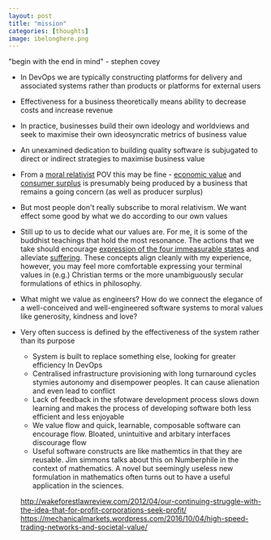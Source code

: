 ```yaml
---
layout: post
title: "mission"
categories: [thoughts]
image: ibelonghere.png
---
```


"begin with the end in mind" - stephen covey

- In DevOps we are typically constructing platforms for delivery and associated systems rather than products or platforms for external users
- Effectiveness for a business theoretically means ability to decrease costs and increase revenue 
- In practice, businesses build their own ideology and worldviews and seek to maximise their own ideosyncratic metrics of business value
- An unexamined dedication to building quality software is subjugated to direct or indirect strategies to maximise business value
- From a [moral relativist](http://www.philosophybasics.com/branch_moral_relativism.html) POV this may be fine - [economic value](https://en.wikipedia.org/wiki/Value_(economics)) and [consumer surplus](https://en.wikipedia.org/wiki/Economic_surplus) is presumably being produced by a business that remains a going concern (as well as producer surplus)
- But most people don't really subscribe to moral relativism. We want effect some good by what we do according to our own values
- Still up to us to decide what our values are. For me, it is some of the buddhist teachings that hold the most resonance. The actions that we take should encourage [expression of the four immeasurable states](http://www.viewonbuddhism.org/immeasurables_love_compassion_equanimity_rejoicing.html) and alleviate [suffering](http://www.lionsroar.com/deep-dukkha-part-2-the-three-kinds-of-suffering/). These concepts align cleanly with my experience, however, you may feel more comfortable expressing your terminal values in (e.g.) Christian terms or the more unambiguously secular formulations of ethics in philosophy. 
- What might we value as engineers? How do we connect the elegance of a well-conceived and well-engineered software systems to moral values like generosity, kindness and love?  
- Very often success is defined by the effectiveness of the system rather than its purpose 
  - System is built to replace something else, looking for greater efficiency 
In DevOps
  - Centralised infrastructure provisioning with long turnaround cycles stymies autonomy and disempower peoples. It can cause alienation and even lead to conflict
  - Lack of feedback in the sfotware development process slows down learning and makes the process of developing software both less efficient and less enjoyable
  - We value flow and quick, learnable, composable software can encourage flow. Bloated, unintuitive and arbitary interfaces discourage flow
  - Useful software constructs are like mathemtics in that they are reusable. Jim simmons talks about this on Numberphile in the context of mathematics. A novel but seemingly useless new formulation in mathematics often turns out to have a useful application in the sciences.

  http://wakeforestlawreview.com/2012/04/our-continuing-struggle-with-the-idea-that-for-profit-corporations-seek-profit/
  https://mechanicalmarkets.wordpress.com/2016/10/04/high-speed-trading-networks-and-societal-value/
